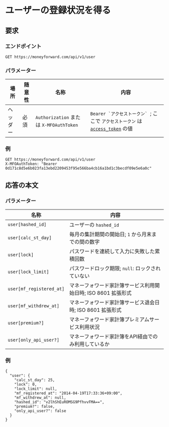 # ユーザーの登録状況を得る

## 要求

### エンドポイント

```
GET https://moneyforward.com/api/v1/user
```

### パラメーター

| 場所 | 随意性 | 名称 | 内容 |
| ---- | ---- | ---- | --- |
| ヘッダー | 必須 | `Authorization` または `X-MFOAuthToken` | ```Bearer `アクセストークン` ```; ここで `アクセストークン` は [`access_token`](token.md) の値 |

### 例

```
GET https://moneyforward.com/api/v1/user
X-MFOAuthToken: "Bearer 0d171c8d5e6b023fa13ebd2209453f95e566ba4cb16a1bd1c3becdf09e5e6a0c"
```

## 応答の本文

### パラメーター

| 名称 | 内容 |
| ---- | --- |
| `user[hashed_id]` | ユーザーの `hashed_id` |
| `user[calc_st_day]` | 毎月の集計期間の開始日; `1` から月末までの間の数字 |
| `user[lock]` | パスワードを連続して入力に失敗した累積回数 |
| `user[lock_limit]` | パスワードロック期限; `null`: ロックされていない |
| `user[mf_registered_at]` | マネーフォワード家計簿サービス利用開始日時; ISO 8601 拡張形式 |
| `user[mf_withdrew_at]` | マネーフォワード家計簿サービス退会日時; ISO 8601 拡張形式 |
| `user[premium?]` | マネーフォワード家計簿プレミアムサービス利用状況 |
| `user[only_api_user?]` | マネーフォワード家計簿をAPI経由でのみ利用しているか |

### 例

```
{
  "user": {
    "calc_st_day": 25,
    "lock": 0,
    "lock_limit": null,
    "mf_registered_at": "2014-04-19T17:33:36+09:00",
    "mf_withdrew_at": null,
    "hashed_id": "v2lhShEuROMSG9PfhvvFMA==",
    "premium?": false,
    "only_api_user?": false
  }
}
```
